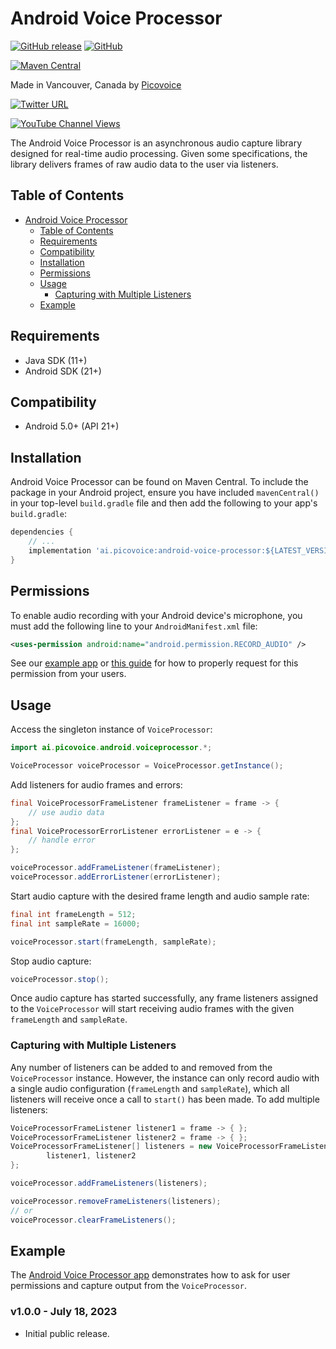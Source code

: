 # Android Voice Processor

[![GitHub release](https://img.shields.io/github/release/Picovoice/android-voice-processor.svg)](https://github.com/Picovoice/android-voice-processor/releases)
[![GitHub](https://img.shields.io/github/license/Picovoice/android-voice-processor)](https://github.com/Picovoice/android-voice-processor/)

[![Maven Central](https://img.shields.io/maven-central/v/ai.picovoice/android-voice-processor?label=maven-central)](https://repo1.maven.org/maven2/ai/picovoice/android-voice-processor/)

Made in Vancouver, Canada by [Picovoice](https://picovoice.ai)

<!-- markdown-link-check-disable -->
[![Twitter URL](https://img.shields.io/twitter/url?label=%40AiPicovoice&style=social&url=https%3A%2F%2Ftwitter.com%2FAiPicovoice)](https://twitter.com/AiPicovoice)
<!-- markdown-link-check-enable -->
[![YouTube Channel Views](https://img.shields.io/youtube/channel/views/UCAdi9sTCXLosG1XeqDwLx7w?label=YouTube&style=social)](https://www.youtube.com/channel/UCAdi9sTCXLosG1XeqDwLx7w)

The Android Voice Processor is an asynchronous audio capture library designed for real-time audio
processing. Given some specifications, the library delivers frames of raw audio data to the user via
listeners.

## Table of Contents

- [Android Voice Processor](#android-voice-processor)
    - [Table of Contents](#table-of-contents)
    - [Requirements](#requirements)
    - [Compatibility](#compatibility)
    - [Installation](#installation)
    - [Permissions](#permissions)
    - [Usage](#usage)
        - [Capturing with Multiple Listeners](#capturing-with-multiple-listeners)
    - [Example](#example)

## Requirements

- Java SDK (11+)
- Android SDK (21+)

## Compatibility

- Android 5.0+ (API 21+)

## Installation

Android Voice Processor can be found on Maven Central. To include the package in your Android
project, ensure you have included `mavenCentral()` in your top-level `build.gradle` file and then
add the following to your app's `build.gradle`:

```groovy
dependencies {
    // ...
    implementation 'ai.picovoice:android-voice-processor:${LATEST_VERSION}'
}
```

## Permissions

To enable audio recording with your Android device's microphone, you must add the following line to
your `AndroidManifest.xml` file:

```xml
<uses-permission android:name="android.permission.RECORD_AUDIO" />
```

See our [example app](example/) or [this guide](https://developer.android.com/training/permissions/requesting)
for how to properly request for this permission from your users.

## Usage

Access the singleton instance of `VoiceProcessor`:

```java
import ai.picovoice.android.voiceprocessor.*;

VoiceProcessor voiceProcessor = VoiceProcessor.getInstance();
```

Add listeners for audio frames and errors:

```java
final VoiceProcessorFrameListener frameListener = frame -> {
    // use audio data
};
final VoiceProcessorErrorListener errorListener = e -> {
    // handle error
};

voiceProcessor.addFrameListener(frameListener);
voiceProcessor.addErrorListener(errorListener);
```

Start audio capture with the desired frame length and audio sample rate:

```java
final int frameLength = 512;
final int sampleRate = 16000;

voiceProcessor.start(frameLength, sampleRate);
```

Stop audio capture:
```java
voiceProcessor.stop();
```

Once audio capture has started successfully, any frame listeners assigned to the `VoiceProcessor`
will start receiving audio frames with the given `frameLength` and `sampleRate`.

### Capturing with Multiple Listeners

Any number of listeners can be added to and removed from the `VoiceProcessor` instance. However,
the instance can only record audio with a single audio configuration (`frameLength` and `sampleRate`),
which all listeners will receive once a call to `start()` has been made. To add multiple listeners:
```java
VoiceProcessorFrameListener listener1 = frame -> { };
VoiceProcessorFrameListener listener2 = frame -> { };
VoiceProcessorFrameListener[] listeners = new VoiceProcessorFrameListener[] {
        listener1, listener2 
};

voiceProcessor.addFrameListeners(listeners);

voiceProcessor.removeFrameListeners(listeners);
// or
voiceProcessor.clearFrameListeners();
```

## Example

The [Android Voice Processor app](example/) demonstrates how to ask for user permissions and capture output from
the `VoiceProcessor`.

### v1.0.0 - July 18, 2023

- Initial public release.
